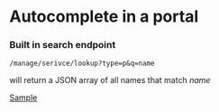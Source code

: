 # Autocomplete in a portal

### Built in search endpoint

`/manage/serivce/lookup?type=p&q=name`

will return a JSON array of all names that match *name*

[Sample](autocmplete-sample.html)
